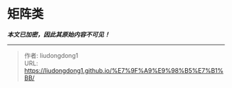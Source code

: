 # 矩阵类

***本文已加密，因此其原始内容不可见！***

---

> 作者: liudongdong1  
> URL: https://liudongdong1.github.io/%E7%9F%A9%E9%98%B5%E7%B1%BB/  

